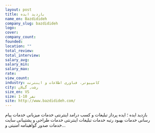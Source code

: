 ```yaml
---
layout: post
title: بازدید ایده
name_en: Bazdidideh
company_slug: bazdidideh
logo: 
cover: 
company_count:
founded:
location: ""
total_review: 
total_interview: 
salary_avg: 
salary_min: 
salary_max: 
rate: 
view_count: 
industry: کامپیوتر، فناوری اطلاعات و اینترنت
city: رشت, گيلان
size_en: VS
size: 1-10 نفر
site: http://www.bazdidideh.com/
---
```


بازدید ایده ؛ ایده پرداز تبلیغات و کسب درامد اینترنتی  خدمات میزبانی  خدمات پیام رسانی  خدمات بهبود رتبه  خدمات تبلیغات اینترنتی خدمات طراحی و پشتیبانی سایت خدمات صدور گواهینامه امنیتی و...
